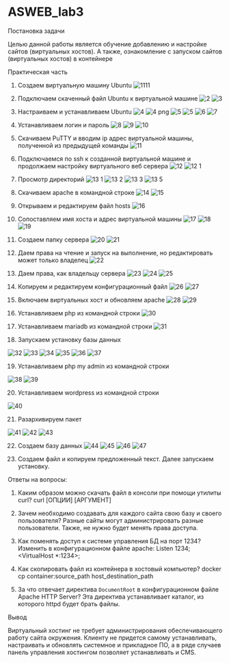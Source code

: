 # ASWEB_lab3

Постановка задачи

Целью данной работы является обучение добавлению и настройке сайтов (виртуальных хостов). А также, ознакомление с запуском сайтов (виртуальных хостов) в контейнере

Практическая часть

1. Создаем виртуальную машину Ubuntu
![1111](https://github.com/KaterinaSpinu/ASWEB_lab3/assets/126262145/62726f16-53f4-47f9-b6a4-c647fb371387)

2.  Подключаем скаченный файл Ubuntu к виртуальной машине
![2](https://github.com/KaterinaSpinu/ASWEB_lab3/assets/126262145/174cae2e-8d20-4e21-b35a-fa4b33caccb1)
![3](https://github.com/KaterinaSpinu/ASWEB_lab3/assets/126262145/57644ead-226e-46c3-9bda-04b28f7eb4ed)

3. Настраиваем и устанавливаем Ubuntu 
![4](https://github.com/KaterinaSpinu/ASWEB_lab3/assets/126262145/c0a4695a-db0f-4abd-830a-410a39f7ba9c)
![4 png](https://github.com/KaterinaSpinu/ASWEB_lab3/assets/126262145/7dbbe55a-4141-49b7-8414-c0db221062a7)
![5](https://github.com/KaterinaSpinu/ASWEB_lab3/assets/126262145/6d0cfb35-cea5-4690-a79e-167deaa7507e)
![5](https://github.com/KaterinaSpinu/ASWEB_lab3/assets/126262145/ca2d78e0-c081-4534-9ad0-810325a332bc)
![6](https://github.com/KaterinaSpinu/ASWEB_lab3/assets/126262145/182ce7a1-d543-4c05-9db1-83808675acd8)
![7](https://github.com/KaterinaSpinu/ASWEB_lab3/assets/126262145/4ca55d4f-e04d-492e-8e11-7f58cb303ab0)

4. Устанавливаем логин и пароль
![8](https://github.com/KaterinaSpinu/ASWEB_lab3/assets/126262145/ecc81e53-1e78-46c2-bdbc-f828ea107b69)
![9](https://github.com/KaterinaSpinu/ASWEB_lab3/assets/126262145/077ca488-233c-4209-8117-6e11a8b60e6d)
![10](https://github.com/KaterinaSpinu/ASWEB_lab3/assets/126262145/c5d90ed2-5255-42e5-a966-5bb740239e22)

5. Скачиваем PuTTY и вводим ip адрес виртуальной машины, полученной из предыдущей команды
![11](https://github.com/KaterinaSpinu/ASWEB_lab3/assets/126262145/1336072a-0b9f-4dc7-a805-9a4de86fe5e4)

6. Подключаемся по ssh к созданной виртуальной машине и продолжаем настройку виртуального веб сервера
![12](https://github.com/KaterinaSpinu/ASWEB_lab3/assets/126262145/123c377c-6da8-4a55-9216-afd6da49efc3)
![12 1](https://github.com/KaterinaSpinu/ASWEB_lab3/assets/126262145/548a4a83-6346-4499-b98f-5d1358ff1205)

7.  Просмотр директорий
![13 1](https://github.com/KaterinaSpinu/ASWEB_lab3/assets/126262145/71629d82-779c-49a9-8243-27e142110251)
![13 2](https://github.com/KaterinaSpinu/ASWEB_lab3/assets/126262145/c7b708d3-f1a8-42b6-b89f-5add5ee9064f)
![13 3](https://github.com/KaterinaSpinu/ASWEB_lab3/assets/126262145/397ddf98-97f4-4a1b-a733-3012ba50e9d6)
![13 5](https://github.com/KaterinaSpinu/ASWEB_lab3/assets/126262145/7916ec7a-c562-4de1-9dee-1967edd80e66)

8.  Скачиваем apache в командной строке 
![14](https://github.com/KaterinaSpinu/ASWEB_lab3/assets/126262145/63af22be-875d-4bf9-9526-091315ce83db)
![15](https://github.com/KaterinaSpinu/ASWEB_lab3/assets/126262145/1b9e657d-53c9-4b11-aedc-a6c5d9eb6515)

9.  Открываем и редактируем файл hosts
![16](https://github.com/KaterinaSpinu/ASWEB_lab3/assets/126262145/af7c6ffa-efef-4d12-b6b3-e8a259bfee6b)

10. Сопоставляем имя хоста и адрес виртуальной машины
![17](https://github.com/KaterinaSpinu/ASWEB_lab3/assets/126262145/4efe5873-2f80-4949-a32b-a7b0b3b13ba4)
![18](https://github.com/KaterinaSpinu/ASWEB_lab3/assets/126262145/d4c6b9c4-5f07-495d-a35c-d8d9eadd5a74)
![19](https://github.com/KaterinaSpinu/ASWEB_lab3/assets/126262145/a7cdbd3c-d2f2-419b-b221-3e9afd07e589)

11. Создаем папку сервера
![20](https://github.com/KaterinaSpinu/ASWEB_lab3/assets/126262145/9e1da241-c20b-4890-bf5b-b0cf21b89200)
![21](https://github.com/KaterinaSpinu/ASWEB_lab3/assets/126262145/6f67f94d-9d5c-4df5-85c3-d510b56d7e97)

12. Даем права на чтение и запуск на выполнение, но редактировать может только владелец
![22](https://github.com/KaterinaSpinu/ASWEB_lab3/assets/126262145/97359cc8-14ee-40b9-8bb8-ffbc6a467035)

13. Даем  права, как владельцу сервера
![23](https://github.com/KaterinaSpinu/ASWEB_lab3/assets/126262145/452ac0ee-7f18-452a-be7b-b8b3cde58dce)
![24](https://github.com/KaterinaSpinu/ASWEB_lab3/assets/126262145/26802abb-93e0-4a95-a7a2-452e519d859c)
![25](https://github.com/KaterinaSpinu/ASWEB_lab3/assets/126262145/6af252ce-e216-45cb-986b-2fcd9091849c)

14. Копируем и редактируем конфигурационный файл
![26](https://github.com/KaterinaSpinu/ASWEB_lab3/assets/126262145/73e8357b-90e3-4113-948f-034f12ddb7fd)
![27](https://github.com/KaterinaSpinu/ASWEB_lab3/assets/126262145/189794e6-fec0-43cc-a00c-fec8a33da71c)

15. Включаем виртуальных хост и обновляем apache
![28](https://github.com/KaterinaSpinu/ASWEB_lab3/assets/126262145/d6a72c06-764f-4d13-ba74-3e361b4144e2)
![29](https://github.com/KaterinaSpinu/ASWEB_lab3/assets/126262145/5f6a41ee-db69-4931-98bd-35e7c779fa42)

16. Устанавливаем php из командной строки 
![30](https://github.com/KaterinaSpinu/ASWEB_lab3/assets/126262145/20cd9e16-5136-4b47-9127-504599c135be)

17. Устанавливаем mariadb из командной строки
![31](https://github.com/KaterinaSpinu/ASWEB_lab3/assets/126262145/f875bc63-0e29-4772-8b04-da4dfd8a36d8)

18. Запускаем установку базы данных

![32](https://github.com/KaterinaSpinu/ASWEB_lab3/assets/126262145/2c0e10f2-c427-4df5-a02c-f7cde867ea51)
![33](https://github.com/KaterinaSpinu/ASWEB_lab3/assets/126262145/d8cd0a42-68f7-4c8c-8430-cc86e6e83d18)
![34](https://github.com/KaterinaSpinu/ASWEB_lab3/assets/126262145/2a24611b-51f5-4b6c-8140-b93431909196)
![35](https://github.com/KaterinaSpinu/ASWEB_lab3/assets/126262145/2e1b8e28-ec19-4131-a32a-31a6a2cb583f)
![36](https://github.com/KaterinaSpinu/ASWEB_lab3/assets/126262145/940b9d39-fe5b-4f9f-8364-d3bd28a2102f)
![37](https://github.com/KaterinaSpinu/ASWEB_lab3/assets/126262145/fe51c6e2-b970-43ec-ac24-1bde94c2f38d)


19. Устанавливаем php my admin из командной строки

![38](https://github.com/KaterinaSpinu/ASWEB_lab3/assets/126262145/67bdbb8e-b792-4e9e-9bd2-3afee49e3108)
![39](https://github.com/KaterinaSpinu/ASWEB_lab3/assets/126262145/dea032af-8a68-42e2-bbe3-c198f284b24c)

20. Устанавливаем wordpress из командной строки

![40](https://github.com/KaterinaSpinu/ASWEB_lab3/assets/126262145/ac923fe1-cd35-4e75-8d46-90c519b702cf)

21. Разархивируем пакет

![41](https://github.com/KaterinaSpinu/ASWEB_lab3/assets/126262145/2e7e375c-3eca-4dad-b257-994f5c86cd21)
![42](https://github.com/KaterinaSpinu/ASWEB_lab3/assets/126262145/8bc0252c-3ee9-4da7-90e3-2607c4179f5d)
![43](https://github.com/KaterinaSpinu/ASWEB_lab3/assets/126262145/f144dc04-5cca-46f8-94b8-14cc4e0d2d05)

22. Создаем базу данных
![44](https://github.com/KaterinaSpinu/ASWEB_lab3/assets/126262145/120befb9-9808-4d00-94e3-c91b1610def2)
![45](https://github.com/KaterinaSpinu/ASWEB_lab3/assets/126262145/72db3e79-7e68-4f8c-b884-e046ec61263b)
![46](https://github.com/KaterinaSpinu/ASWEB_lab3/assets/126262145/ba933286-10f7-486b-b17c-49a0a7163b7c)
![47](https://github.com/KaterinaSpinu/ASWEB_lab3/assets/126262145/8fe11396-97bd-4215-97de-63106b988259)
 
 22. Создаем файл и копируем предложенный текст. Далее запускаем установку.

Ответы на вопросы:

1)	Каким образом можно скачать файл в консоли при помощи утилиты curl?
curl [ОПЦИИ] [АРГУМЕНТ]

2)	Зачем необходимо создавать для каждого сайта свою базу и своего пользователя?
Разные сайты могут администрировать разные пользователи. Также, не нужно будет менять права доступа.

3)	Как поменять доступ к системе управления БД на порт 1234?
Изменить в конфигурационном файле apache:
Listen 1234;
<VirtualHost *:1234>;

4)	Как скопировать файл из контейнера в хостовый компьютер?
docker cp container:source_path host_destination_path

5)	 За что отвечает директива `DocumentRoot` в конфигурационном файле Apache HTTP Server?
Эта директива устанавливает каталог, из которого httpd будет брать файлы.

Вывод

Виртуальный хостинг не требует администрирования обеспечивающего работу сайта окружения. Клиенту не придется самому устанавливать, настраивать и обновлять системное и прикладное ПО, а в ряде случаев панель управления хостингом позволяет устанавливать и CMS.









